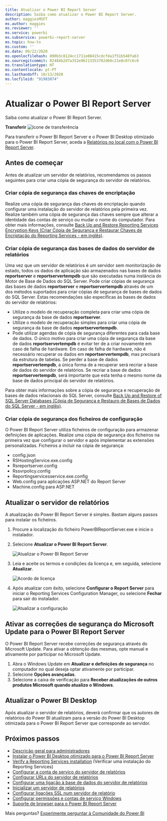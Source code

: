 ```yaml
---
title: Atualizar o Power BI Report Server
description: Saiba como atualizar o Power BI Report Server.
author: maggiesMSFT
ms.author: maggies
ms.reviewer: ''
ms.service: powerbi
ms.subservice: powerbi-report-server
ms.topic: how-to
ms.custom: ''
ms.date: 09/22/2020
ms.openlocfilehash: 890b3c8124cc1711e08415cdcfda1f51b548fa63
ms.sourcegitcommit: 02484b2d7a352e96213353702d60c21e8c07c6c0
ms.translationtype: HT
ms.contentlocale: pt-PT
ms.lasthandoff: 10/13/2020
ms.locfileid: "91983074"
---
```

# <a name="upgrade-power-bi-report-server"></a>Atualizar o Power BI Report Server

Saiba como atualizar o Power BI Report Server.

 **Transferir** ![ícone de transferência](media/upgrade/download.png "ícone de transferência")

Para transferir o Power BI Report Server e o Power BI Desktop otimizado para o Power BI Report Server, aceda a [Relatórios no local com o Power BI Report Server](https://powerbi.microsoft.com/report-server/).

## <a name="before-you-begin"></a>Antes de começar

Antes de atualizar um servidor de relatórios, recomendamos os passos seguintes para criar uma cópia de segurança do servidor de relatórios.

### <a name="backing-up-the-encryption-keys"></a>Criar cópia de segurança das chaves de encriptação

Realize uma cópia de segurança das chaves de encriptação quando configurar uma instalação do servidor de relatórios pela primeira vez. Realize também uma cópia de segurança das chaves sempre que alterar a identidade das contas de serviço ou mudar o nome do computador. Para obter mais informações, consulte [Back Up and Restore Reporting Services Encryption Keys (Criar Cópia de Segurança e Restaurar Chaves de Encriptação do Reporting Services - em inglês)](/sql/reporting-services/install-windows/ssrs-encryption-keys-back-up-and-restore-encryption-keys).

### <a name="backing-up-the-report-server-databases"></a>Criar cópia de segurança das bases de dados do servidor de relatórios

Uma vez que um servidor de relatórios é um servidor sem monitorização de estado, todos os dados de aplicação são armazenados nas bases de dados **reportserver** e **reportservertempdb** que são executadas numa instância do Motor de Base de Dados do SQL Server. Pode criar cópias de segurança das bases de dados **reportserver** e **reportservertempdb** através de um dos métodos suportados para criar cópias de segurança de bases de dados do SQL Server. Estas recomendações são específicas às bases de dados do servidor de relatórios:

* Utilize o modelo de recuperação completa para criar uma cópia de segurança da base de dados **reportserver**.
* Utilize o modelo de recuperação simples para criar uma cópia de segurança da base de dados **reportservertempdb**.
* Pode utilizar agendas de cópia de segurança diferentes para cada base de dados. O único motivo para criar uma cópia de segurança da base de dados **reportservertempdb** é evitar ter de a criar novamente em caso de falha de hardware. Em caso de falha de hardware, não é necessário recuperar os dados em **reportservertempdb**, mas precisará da estrutura de tabelas. Se perder a base de dados **reportservertempdb**, a única forma de a recuperar será recriar a base de dados do servidor de relatórios. Se recriar a base de dados **reportservertempdb**, será importante que esta tenha o mesmo nome da base de dados principal do servidor de relatórios.

Para obter mais informações sobre a cópia de segurança e recuperação de bases de dados relacionais do SQL Server, consulte [Back Up and Restore of SQL Server Databases (Cópia de Segurança e Restauro de Bases de Dados do SQL Server - em inglês)](/sql/relational-databases/backup-restore/back-up-and-restore-of-sql-server-databases).

### <a name="backing-up-the-configuration-files"></a>Criar cópia de segurança dos ficheiros de configuração

O Power BI Report Server utiliza ficheiros de configuração para armazenar definições de aplicações. Realize uma cópia de segurança dos ficheiros na primeira vez que configurar o servidor e após implementar as extensões personalizadas. Ficheiros a incluir na cópia de segurança:

* config.json
* RSHostingService.exe.config
* Rsreportserver.config
* Rssvrpolicy.config
* Reportingservicesservice.exe.config
* Web.config para aplicações ASP.NET do Report Server
* Machine.config para ASP.NET

## <a name="upgrade-the-report-server"></a>Atualizar o servidor de relatórios

A atualização do Power BI Report Server é simples. Bastam alguns passos para instalar os ficheiros.

1. Procure a localização do ficheiro PowerBIReportServer.exe e inicie o instalador.

2. Selecione **Atualizar o Power BI Report Server**.

    ![Atualizar o Power BI Report Server](media/upgrade/reportserver-upgrade1.png "Atualizar o Power BI Report Server")

3. Leia e aceite os termos e condições da licença e, em seguida, selecione **Atualizar**.

    ![Acordo de licença](media/upgrade/reportserver-upgrade-eula.png "Acordo de licença")

4. Após atualizar com êxito, selecione **Configurar o Report Server** para iniciar o Reporting Services Configuration Manager, ou selecione **Fechar** para sair do instalador.

    ![Atualizar a configuração](media/upgrade/reportserver-upgrade-configure.png)

## <a name="enable-microsoft-update-security-fixes-for-power-bi-report-server"></a>Ativar as correções de segurança do Microsoft Update para o Power BI Report Server

O Power BI Report Server recebe correções de segurança através do Microsoft Update. Para ativar a obtenção das mesmas, opte manual e ativamente por participar no Microsoft Update.

1.  Abra o Windows Update em **Atualizar e definições de segurança** no computador no qual deseja optar ativamente por participar.
2.  Selecione **Opções avançadas**.
3.  Selecione a caixa de verificação para **Receber atualizações de outros produtos Microsoft quando atualizo o Windows**.

## <a name="upgrade-power-bi-desktop"></a>Atualizar o Power BI Desktop

Após atualizar o servidor de relatórios, deverá confirmar que os autores de relatórios do Power BI atualizam para a versão do Power BI Desktop otimizada para o Power BI Report Server que corresponde ao servidor.

## <a name="next-steps"></a>Próximos passos

* [Descrição geral para administradores](admin-handbook-overview.md)  
* [Instalar o Power BI Desktop otimizado para o Power BI Report Server](install-powerbi-desktop.md)  
* [Verify a Reporting Services installation](/sql/reporting-services/install-windows/verify-a-reporting-services-installation) (Verificar uma instalação do Reporting Services)  
* [Configurar a conta de serviço do servidor de relatórios](/sql/reporting-services/install-windows/configure-the-report-server-service-account-ssrs-configuration-manager)  
* [Configurar URLs do servidor de relatórios](/sql/reporting-services/install-windows/configure-report-server-urls-ssrs-configuration-manager)  
* [Configurar uma ligação à base de dados do servidor de relatórios](/sql/reporting-services/install-windows/configure-a-report-server-database-connection-ssrs-configuration-manager)  
* [Inicializar um servidor de relatórios](/sql/reporting-services/install-windows/ssrs-encryption-keys-initialize-a-report-server)  
* [Configurar ligações SSL num servidor de relatório](/sql/reporting-services/security/configure-ssl-connections-on-a-native-mode-report-server)  
* [Configurar permissões e contas de serviço Windows](/sql/database-engine/configure-windows/configure-windows-service-accounts-and-permissions)  
* [Suporte de browser para o Power BI Report Server](browser-support.md)

Mais perguntas? [Experimente perguntar à Comunidade do Power BI](https://community.powerbi.com/)